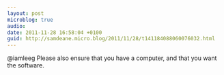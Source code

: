 ```yaml
---
layout: post
microblog: true
audio: 
date: 2011-11-28 16:58:04 +0100
guid: http://samdeane.micro.blog/2011/11/28/t141184088060076032.html
---
```

@iamleeg Please also ensure that you have a computer, and that you want the software.
